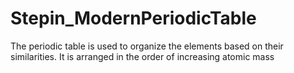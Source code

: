 # Stepin_ModernPeriodicTable
The periodic table is used to organize the elements based on their similarities. It is arranged in the order of increasing atomic mass
